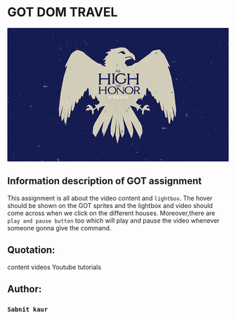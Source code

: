 # GOT DOM TRAVEL 

![readme](/images/arryn.jpg)

## Information description of GOT assignment

This assignment is all about the video content and ``lightbox``. The hover should be shown on the GOT sprites and the lightbox and video should come across when we click on the different houses. Moreover,there are ```play and pause button``` too which will play and pause the video whenever someone gonna give the command. 


## Quotation:
content videos
Youtube tutorials


## Author:
### ```Sabnit kaur```

